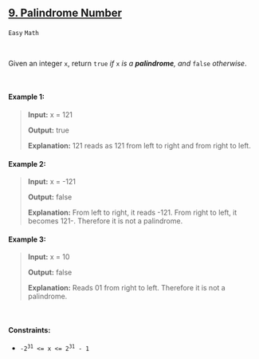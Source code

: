 ## [9. Palindrome Number](https://leetcode.com/problems/palindrome-number/)

<code>Easy</code> <code>Math</code>

<br>

Given an integer <code>x</code>, return <code>true</code> *if* <code>x</code> *is a __palindrome__, and* <code>false</code> *otherwise*.

<br>

#### Example 1:

> __Input:__ x = 121
>
> __Output:__ true
>
> __Explanation:__ 121 reads as 121 from left to right and from right to left.

#### Example 2:

> __Input:__ x = -121
>
> __Output:__ false
>
> __Explanation:__ From left to right, it reads -121. From right to left, it becomes 121-. Therefore it is not a palindrome.

#### Example 3:

> __Input:__ x = 10
>
> __Output:__ false
>
> __Explanation:__ Reads 01 from right to left. Therefore it is not a palindrome.

<br>

#### Constraints:

- <code>-2<sup>31</sup> <= x <= 2<sup>31</sup> - 1</code>
